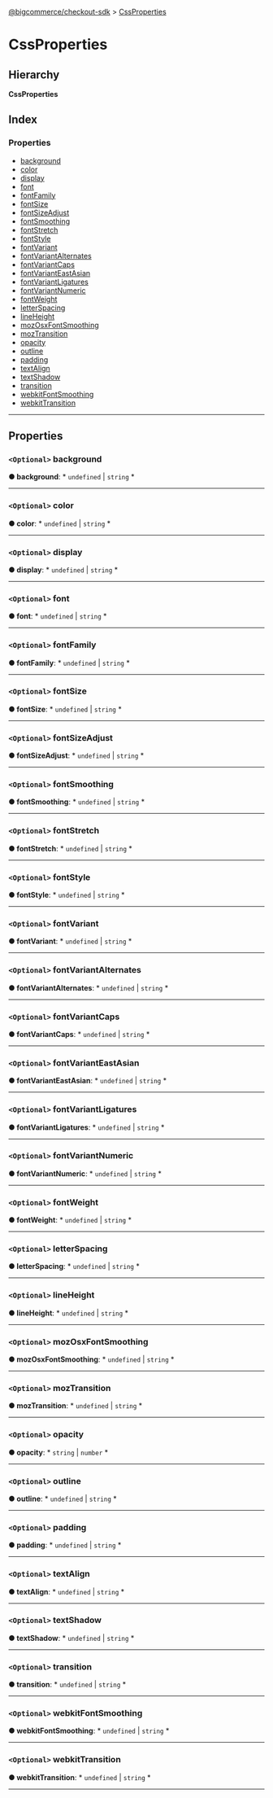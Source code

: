[@bigcommerce/checkout-sdk](../README.md) > [CssProperties](../interfaces/cssproperties.md)

# CssProperties

## Hierarchy

**CssProperties**

## Index

### Properties

* [background](cssproperties.md#background)
* [color](cssproperties.md#color)
* [display](cssproperties.md#display)
* [font](cssproperties.md#font)
* [fontFamily](cssproperties.md#fontfamily)
* [fontSize](cssproperties.md#fontsize)
* [fontSizeAdjust](cssproperties.md#fontsizeadjust)
* [fontSmoothing](cssproperties.md#fontsmoothing)
* [fontStretch](cssproperties.md#fontstretch)
* [fontStyle](cssproperties.md#fontstyle)
* [fontVariant](cssproperties.md#fontvariant)
* [fontVariantAlternates](cssproperties.md#fontvariantalternates)
* [fontVariantCaps](cssproperties.md#fontvariantcaps)
* [fontVariantEastAsian](cssproperties.md#fontvarianteastasian)
* [fontVariantLigatures](cssproperties.md#fontvariantligatures)
* [fontVariantNumeric](cssproperties.md#fontvariantnumeric)
* [fontWeight](cssproperties.md#fontweight)
* [letterSpacing](cssproperties.md#letterspacing)
* [lineHeight](cssproperties.md#lineheight)
* [mozOsxFontSmoothing](cssproperties.md#mozosxfontsmoothing)
* [mozTransition](cssproperties.md#moztransition)
* [opacity](cssproperties.md#opacity)
* [outline](cssproperties.md#outline)
* [padding](cssproperties.md#padding)
* [textAlign](cssproperties.md#textalign)
* [textShadow](cssproperties.md#textshadow)
* [transition](cssproperties.md#transition)
* [webkitFontSmoothing](cssproperties.md#webkitfontsmoothing)
* [webkitTransition](cssproperties.md#webkittransition)

---

## Properties

<a id="background"></a>

### `<Optional>` background

**● background**: * `undefined` &#124; `string`
*

___
<a id="color"></a>

### `<Optional>` color

**● color**: * `undefined` &#124; `string`
*

___
<a id="display"></a>

### `<Optional>` display

**● display**: * `undefined` &#124; `string`
*

___
<a id="font"></a>

### `<Optional>` font

**● font**: * `undefined` &#124; `string`
*

___
<a id="fontfamily"></a>

### `<Optional>` fontFamily

**● fontFamily**: * `undefined` &#124; `string`
*

___
<a id="fontsize"></a>

### `<Optional>` fontSize

**● fontSize**: * `undefined` &#124; `string`
*

___
<a id="fontsizeadjust"></a>

### `<Optional>` fontSizeAdjust

**● fontSizeAdjust**: * `undefined` &#124; `string`
*

___
<a id="fontsmoothing"></a>

### `<Optional>` fontSmoothing

**● fontSmoothing**: * `undefined` &#124; `string`
*

___
<a id="fontstretch"></a>

### `<Optional>` fontStretch

**● fontStretch**: * `undefined` &#124; `string`
*

___
<a id="fontstyle"></a>

### `<Optional>` fontStyle

**● fontStyle**: * `undefined` &#124; `string`
*

___
<a id="fontvariant"></a>

### `<Optional>` fontVariant

**● fontVariant**: * `undefined` &#124; `string`
*

___
<a id="fontvariantalternates"></a>

### `<Optional>` fontVariantAlternates

**● fontVariantAlternates**: * `undefined` &#124; `string`
*

___
<a id="fontvariantcaps"></a>

### `<Optional>` fontVariantCaps

**● fontVariantCaps**: * `undefined` &#124; `string`
*

___
<a id="fontvarianteastasian"></a>

### `<Optional>` fontVariantEastAsian

**● fontVariantEastAsian**: * `undefined` &#124; `string`
*

___
<a id="fontvariantligatures"></a>

### `<Optional>` fontVariantLigatures

**● fontVariantLigatures**: * `undefined` &#124; `string`
*

___
<a id="fontvariantnumeric"></a>

### `<Optional>` fontVariantNumeric

**● fontVariantNumeric**: * `undefined` &#124; `string`
*

___
<a id="fontweight"></a>

### `<Optional>` fontWeight

**● fontWeight**: * `undefined` &#124; `string`
*

___
<a id="letterspacing"></a>

### `<Optional>` letterSpacing

**● letterSpacing**: * `undefined` &#124; `string`
*

___
<a id="lineheight"></a>

### `<Optional>` lineHeight

**● lineHeight**: * `undefined` &#124; `string`
*

___
<a id="mozosxfontsmoothing"></a>

### `<Optional>` mozOsxFontSmoothing

**● mozOsxFontSmoothing**: * `undefined` &#124; `string`
*

___
<a id="moztransition"></a>

### `<Optional>` mozTransition

**● mozTransition**: * `undefined` &#124; `string`
*

___
<a id="opacity"></a>

### `<Optional>` opacity

**● opacity**: * `string` &#124; `number`
*

___
<a id="outline"></a>

### `<Optional>` outline

**● outline**: * `undefined` &#124; `string`
*

___
<a id="padding"></a>

### `<Optional>` padding

**● padding**: * `undefined` &#124; `string`
*

___
<a id="textalign"></a>

### `<Optional>` textAlign

**● textAlign**: * `undefined` &#124; `string`
*

___
<a id="textshadow"></a>

### `<Optional>` textShadow

**● textShadow**: * `undefined` &#124; `string`
*

___
<a id="transition"></a>

### `<Optional>` transition

**● transition**: * `undefined` &#124; `string`
*

___
<a id="webkitfontsmoothing"></a>

### `<Optional>` webkitFontSmoothing

**● webkitFontSmoothing**: * `undefined` &#124; `string`
*

___
<a id="webkittransition"></a>

### `<Optional>` webkitTransition

**● webkitTransition**: * `undefined` &#124; `string`
*

___

